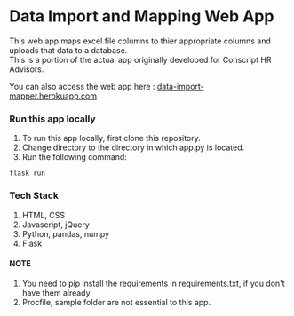 # Data Import and Mapping Web App
This web app maps excel file columns to thier appropriate columns and uploads that data to a database.<br>
This is a portion of the actual app originally developed for Conscript HR Advisors.

You can also access the web app here : <a href = 'http://data-import-mapper.herokuapp.com'>data-import-mapper.herokuapp.com</a>

### Run this app locally
1. To run this app locally, first clone this repository.<br>
2. Change directory to the directory in which app.py is located.<br>
3. Run the following command:

```
flask run
```

### Tech Stack
1. HTML, CSS
2. Javascript, jQuery
3. Python, pandas, numpy
4. Flask

#### NOTE
1. You need to pip install the requirements in requirements.txt, if you don't have them already.
2. Procfile, sample folder are not essential to this app.

